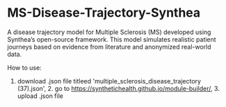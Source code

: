 # MS-Disease-Trajectory-Synthea
A disease trajectory model for Multiple Sclerosis (MS) developed using Synthea’s open-source framework. This model simulates realistic patient journeys based on evidence from literature and anonymized real-world data.

How to use: 
1. download .json file titleed 'multiple_sclerosis_disease_trajectory (37).json', 2. go to https://synthetichealth.github.io/module-builder/, 3. upload .json file
